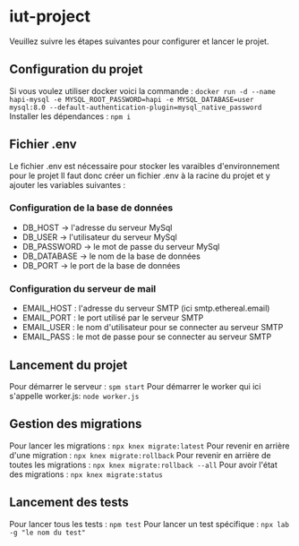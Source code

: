 # iut-project
Veuillez suivre les étapes suivantes pour configurer et lancer le projet.

## Configuration du projet
Si vous voulez utiliser docker voici la commande : 
`docker run -d --name hapi-mysql -e MYSQL_ROOT_PASSWORD=hapi -e MYSQL_DATABASE=user mysql:8.0 --default-authentication-plugin=mysql_native_password`
Installer les dépendances : 
`npm i`

## Fichier .env
Le fichier .env est nécessaire pour stocker les varaibles d'environnement pour le projet
Il faut donc créer un fichier .env à la racine du projet et y ajouter les variables suivantes : 
### Configuration de la base de données
- DB_HOST -> l'adresse du serveur MySql
- DB_USER -> l'utilisateur du serveur MySql
- DB_PASSWORD -> le mot de passe du serveur MySql
- DB_DATABASE -> le nom de la base de données 
- DB_PORT -> le port de la base de données
### Configuration du serveur de mail 
- EMAIL_HOST : l'adresse du serveur SMTP (ici smtp.ethereal.email)
- EMAIL_PORT : le port utilisé par le serveur SMTP
- EMAIL_USER : le nom d'utilisateur pour se connecter au serveur SMTP
- EMAIL_PASS : le mot de passe pour se connecter au serveur SMTP
## Lancement du projet 
Pour démarrer le serveur : 
`spm start`
Pour démarrer le worker qui ici s'appelle worker.js: 
`node worker.js`
## Gestion des migrations 
Pour lancer les migrations : 
`npx knex migrate:latest`
Pour revenir en arrière d'une migration : 
`npx knex migrate:rollback`
Pour revenir en arrière de toutes les migrations : 
`npx knex migrate:rollback --all`
Pour avoir l'état des migrations : 
`npx knex migrate:status`
## Lancement des tests 
Pour lancer tous les tests : 
`npm test`
Pour lancer un test spécifique : 
`npx lab -g "le nom du test"`